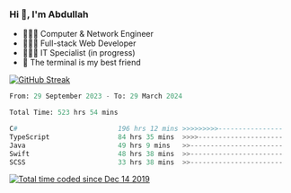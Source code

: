 <h3>Hi 👋, I'm Abdullah</h3>

- 👷🏼‍♂️ Computer & Network Engineer
- 👨🏻‍💻 Full-stack Web Developer
- 👨🏻‍💻 IT Specialist (in progress)
- 🖤 The terminal is my best friend

[![GitHub Streak](https://streak-stats.demolab.com?user=al3bad&theme=transparent&date_format=j%20M%5B%20Y%5D)](https://git.io/streak-stats)

<!--START_SECTION:waka-->

```python
From: 29 September 2023 - To: 29 March 2024

Total Time: 523 hrs 54 mins

C#                         196 hrs 12 mins >>>>>>>>>----------------   37.09 %
TypeScript                 84 hrs 35 mins  >>>>---------------------   15.99 %
Java                       49 hrs 9 mins   >>-----------------------   09.29 %
Swift                      48 hrs 38 mins  >>-----------------------   09.19 %
SCSS                       33 hrs 38 mins  >>-----------------------   06.36 %
```

<!--END_SECTION:waka-->

<p>
  <a href="https://wakatime.com/@ce2a2aac-0d6b-4d65-b864-8a4bcaf12967"><img src="https://wakatime.com/badge/user/ce2a2aac-0d6b-4d65-b864-8a4bcaf12967.svg" alt="Total time coded since Dec 14 2019" /></a>
</p>
